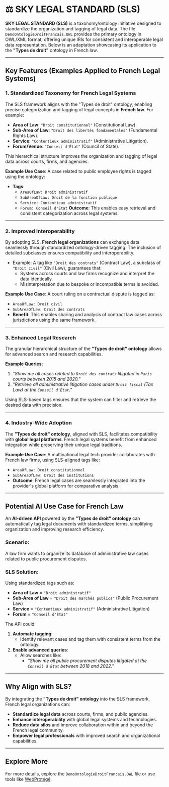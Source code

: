 # ⚖️ SKY LEGAL STANDARD (SLS)

**SKY LEGAL STANDARD (SLS)** is a taxonomy/ontology initiative designed to standardize the organization and tagging of legal data. The file `DemoOntologieDroitFrancais.OWL` provides the primary ontology in OWL/XML format, offering unique IRIs for consistent and interoperable legal data representation. Below is an adaptation showcasing its application to the **"Types de droit"** ontology in French law.

---

## Key Features (Examples Applied to French Legal Systems)

### 1. Standardized Taxonomy for French Legal Systems
The SLS framework aligns with the "Types de droit" ontology, enabling precise categorization and tagging of legal concepts in **French law**. For example:

- **Area of Law**: `"Droit constitutionnel"` (Constitutional Law).
- **Sub-Area of Law**: `"Droit des libertés fondamentales"` (Fundamental Rights Law).
- **Service**: `"Contentieux administratif"` (Administrative Litigation).
- **Forum/Venue**: `"Conseil d'État"` (Council of State).

This hierarchical structure improves the organization and tagging of legal data across courts, firms, and agencies.

**Example Use Case**:
A case related to public employee rights is tagged using the ontology:
- **Tags**:
  - `AreaOfLaw: Droit administratif`
  - `SubAreaOfLaw: Droit de la fonction publique`
  - `Service: Contentieux administratif`
  - `Forum: Conseil d'État`
 **Outcome**: This enables easy retrieval and consistent categorization across legal systems.

---

### 2. Improved Interoperability
By adopting SLS, **French legal organizations** can exchange data seamlessly through standardized ontology-driven tagging. The inclusion of detailed subclasses ensures compatibility and interoperability.

- Example: A tag like `"Droit des contrats"` (Contract Law), a subclass of `"Droit civil"` (Civil Law), guarantees that:
  - Systems across courts and law firms recognize and interpret the data identically.
  - Misinterpretation due to bespoke or incompatible terms is avoided.

**Example Use Case**:
A court ruling on a contractual dispute is tagged as:
- `AreaOfLaw: Droit civil`
- `SubAreaOfLaw: Droit des contrats`
- **Benefit**: This enables sharing and analysis of contract law cases across jurisdictions using the same framework.

---

### 3. Enhanced Legal Research
The granular hierarchical structure of the **"Types de droit" ontology** allows for advanced search and research capabilities.

**Example Queries**:
1. *"Show me all cases related to `Droit des contrats` litigated in `Paris` courts between 2015 and 2020."*
2. *"Retrieve all administrative litigation cases under `Droit fiscal` (Tax Law) at the `Conseil d'État`."*

Using SLS-based tags ensures that the system can filter and retrieve the desired data with precision.

---

### 4. Industry-Wide Adoption
The **"Types de droit" ontology**, aligned with SLS, facilitates compatibility with **global legal platforms**. French legal systems benefit from enhanced integration while preserving their unique legal traditions.

**Example Use Case**:
A multinational legal tech provider collaborates with French law firms, using SLS-aligned tags like:
- `AreaOfLaw: Droit constitutionnel`
- `SubAreaOfLaw: Droit des institutions`
- **Outcome**: French legal cases are seamlessly integrated into the provider's global platform for comparative analysis.

---

## Potential AI Use Case for French Law

An **AI-driven API** powered by the **"Types de droit" ontology** can automatically tag legal documents with standardized terms, simplifying organization and improving research efficiency.

### Scenario:
A law firm wants to organize its database of administrative law cases related to public procurement disputes.

### SLS Solution:
Using standardized tags such as:
- **Area of Law** = `"Droit administratif"`
- **Sub-Area of Law** = `"Droit des marchés publics"` (Public Procurement Law)
- **Service** = `"Contentieux administratif"` (Administrative Litigation)
- **Forum** = `"Conseil d'État"`

The API could:
1. **Automate tagging**:
   - Identify relevant cases and tag them with consistent terms from the ontology.
2. **Enable advanced queries**:
   - Allow searches like:
     - *"Show me all public procurement disputes litigated at the `Conseil d'État` between 2018 and 2022."*

---

## Why Align with SLS?

By integrating the **"Types de droit" ontology** into the SLS framework, French legal organizations can:
- **Standardize legal data** across courts, firms, and public agencies.
- **Enhance interoperability** with global legal systems and technologies.
- **Reduce data silos** and improve collaboration within and beyond the French legal community.
- **Empower legal professionals** with improved search and organizational capabilities.

---

## Explore More

For more details, explore the `DemoOntologieDroitFrancais.OWL` file or use tools like [WebProtégé](https://webprotege.stanford.edu/).
